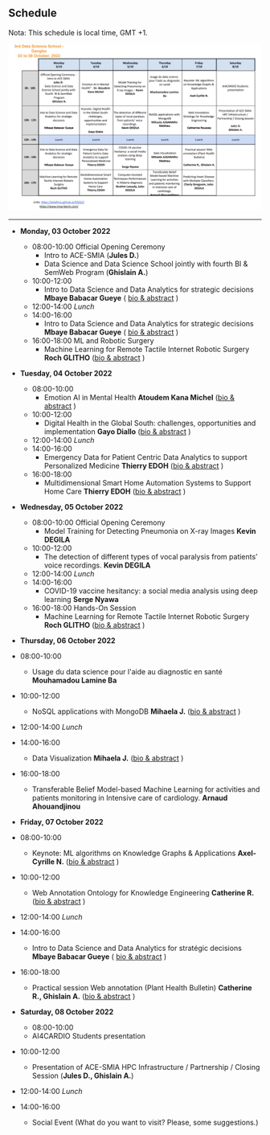 
## Schedule
Nota: This schedule is local time, GMT +1. 

![Programme overview](img/programme-overview.png)

---

- **Monday, 03 October 2022**
  - 08:00-10:00 Official Opening Ceremony
    - Intro to ACE-SMIA (**Jules D.**)
    - Data Science and Data Science School jointly with fourth  BI & SemWeb Program (**Ghislain A.**)
  - 10:00-12:00 
    - Intro to Data Science and Data Analytics for strategic decisions **Mbaye Babacar Gueye** ( [bio & abstract](mbaye.md) )
  - 12:00-14:00 *Lunch*
  - 14:00-16:00 
    - Intro to Data Science and Data Analytics for strategic decisions **Mbaye Babacar Gueye**  ( [bio & abstract](mbaye.md) )
  - 16:00-18:00 ML and Robotic Surgery
    - Machine Learning for Remote Tactile Internet Robotic Surgery
        **Roch GLITHO** ([bio & abstract](glitoh.md) )

- **Tuesday, 04 October 2022**
  - 08:00-10:00 
    - Emotion AI in Mental Health 
       **Atoudem Kana Michel** ([bio & abstract](kana.md) )
  - 10:00-12:00 
    -  Digital Health in the Global South: challenges, opportunities and implementation
       **Gayo Diallo** ([bio & abstract](gayo.md) )
  - 12:00-14:00 *Lunch*
  - 14:00-16:00 
    - Emergency Data for Patient Centric Data Analytics to support Personalized Medicine
       **Thierry EDOH** ([bio & abstract](edoh.md) )
  - 16:00-18:00 
    - Multidimensional Smart Home Automation Systems to Support Home Care 
       **Thierry EDOH**  ([bio & abstract](edoh.md) )
      
  
- **Wednesday, 05 October 2022**
  - 08:00-10:00 Official Opening Ceremony
    - Model Training for Detecting Pneumonia on X-ray Images
       **Kevin DEGILA**
  - 10:00-12:00 
    - The detection of different types of vocal paralysis from patients’ voice recordings. 
      **Kevin DEGILA**
  - 12:00-14:00 *Lunch*
  - 14:00-16:00 
    - COVID-19 vaccine hesitancy: a social media analysis using deep learning
     **Serge Nyawa**
  - 16:00-18:00 Hands-On Session
    - Machine Learning for Remote Tactile Internet Robotic Surgery
        **Roch GLITHO** ([bio & abstract](glitoh.md) )
- **Thursday, 06 October 2022**
 - 08:00-10:00 
    - Usage du data science  pour l'aide au diagnostic en santé
       **Mouhamadou Lamine Ba**
  - 10:00-12:00 
    - NoSQL applications with MongoDB
      **Mihaela J.** ([bio & abstract](mihaela.md) )
  - 12:00-14:00 *Lunch*
  - 14:00-16:00 
    - Data Visualization
     **Mihaela J.** ([bio & abstract](mihaela.md) )
  - 16:00-18:00 
    - Transferable Belief Model-based Machine Learning for activities and patients monitoring in Intensive care of cardiology. 
      **Arnaud Ahouandjinou**
- **Friday, 07 October 2022**
 - 08:00-10:00 
    - Keynote: ML algorithms on Knowledge Graphs & Applications
     **Axel-Cyrille N.** ([bio & abstract](ngonga.md) )
  - 10:00-12:00 
    - Web Annotation Ontology for Knowledge Engineering
      **Catherine R.** ([bio & abstract](roussey.md) )
  - 12:00-14:00 *Lunch*
  - 14:00-16:00 
    - Intro to Data Science and Data Analytics for stratégic decisions **Mbaye Babacar Gueye** ( [bio & abstract](mbaye.md) )
  - 16:00-18:00 
    - Practical session Web annotation (Plant Health Bulletin)
     **Catherine R., Ghislain A.** ([bio & abstract](roussey.md) )
-  **Saturday, 08 October 2022**
   - 08:00-10:00 
    - AI4CARDIO Students presentation
  - 10:00-12:00 
    - Presentation of ACE-SMIA HPC Infrastructure / Partnership / Closing Session (**Jules D., Ghislain A.**) 
  - 12:00-14:00 *Lunch*
  - 14:00-16:00 
    - Social Event (What do you want to visit? Please, some suggestions.)
